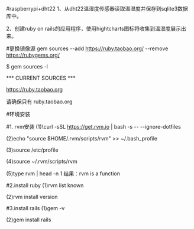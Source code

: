 #raspberrypi+dht22
1、从dht22温湿度传感器读取温湿度并保存到sqlite3数据库中。

2、创建ruby on rails的应用程序，使用hightcharts图标将收集到温湿度展示出来。

#更换镜像源
gem sources --add https://ruby.taobao.org/ --remove https://rubygems.org/

$ gem sources -l

*** CURRENT SOURCES ***

https://ruby.taobao.org

请确保只有 ruby.taobao.org

#环境安装

#1. rvm安装
(1)\curl -sSL https://get.rvm.io | bash -s -- --ignore-dotfiles

(2)echo "source $HOME/.rvm/scripts/rvm" >> ~/.bash_profile

(3)source /etc/profile

(4)source ~/.rvm/scripts/rvm

(5)type rvm | head -n 1 
   结果：rvm is a function

#2.install ruby 
(1)rvm list known

(2)rvm install version

#3.install rails
(1)gem -v 

(2)gem install rails
